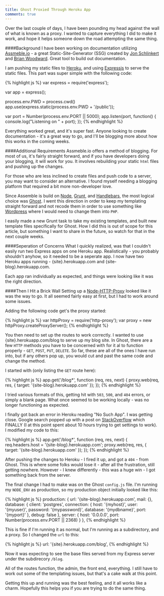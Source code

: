 ```yaml
---
title: Ghost Proxied Through Heroku App
comments: true
---
```


Over the last couple of days, I have been pounding my head against the wall of what is known as a proxy. I wanted to capture everything I did to make it work, and hope it helps someone down the road attempting the same thing.

####Background
I have been working on documentation utilizing [Assmeble.io](http://www.assemble.io) - a great Static-Site-Generator (SSG) created by [Jon Schlinkert](https://github.com/jonschlinkert) and [Brian Woodward](https://github.com/doowb). Great tool to build out documentation.  

I am pushing my static files to [Heroku](http://www.heroku.com/), and using [Expressjs](http://expressjs.com/) to serve the static files.  This part was super simple with the following code:

{% highlight js %}
var express = require('express');

var app = express();

process.env.PWD = process.cwd()
app.use(express.static(process.env.PWD + '/public'));

var port = Number(process.env.PORT || 5000);
app.listen(port, function() {
  console.log("Listening on " + port);
});
{% endhighlight %}

Everything worked great, and it's super fast. Anyone looking to create documentation - it's a great way to go, and I'll be blogging more about how this works in the coming weeks.

####Additional Requirements
Assmeble.io offers a method of blogging.  For most of us, it's fairly straight forward, and if you have developers doing your blogging, it will work for you.  It involves rebuilding your static `html` files and pushing up the changes.  

For those who are less inclined to create files and push code to a server, you may want to consider an alternative. I found myself needing a blogging platform that required a bit more non-developer love.

Since Assemble is build on [Node](http://nodejs.org/), [Grunt](http://gruntjs.com/), and [Handlebars](http://handlebarsjs.com/), the most logical choice was [Ghost](https://ghost.org/).  I went this direction in order to keep my templating straight forward and not recode them in order to use something like [Wordpress](http://wordpress.org/) where I would need to change them into `PHP`.

I easily made a new Grunt task to take my existing templates, and built new template files specifically for Ghost. How I did this is out of scope for this article, but something I want to share in the future, so watch for that in the next couple weeks.

####Seperation of Concerns
What I quickly realized, was that I couldn't easily run two Express apps on one Heroku app. Realistically - you probably shouldn't anyhow, so it needed to be a seperate app.  I now have two Heroku apps running - {site}.herokuapp.com and {site-blog}.herokuapp.com.

Each app ran individually as expected, and things were looking like it was the right direction.

####Then I Hit a Brick Wall
Setting up a [Node-HTTP-Proxy](https://github.com/nodejitsu/node-http-proxy) looked like it was the way to go.  It all seemed fairly easy at first, but I had to work around some issues.

Adding the following code get's the proxy started:

{% highlight js %}
var httpProxy = require('http-proxy');
var proxy = new httpProxy.createProxyServer();
{% endhighlight %}

You then need to set up the routes to work correctly. I wanted to use {site}.herokuapp.com/blog to serve up my blog site.  In Ghost, there are a few `HTTP` methods you have to be concerned with for it al to function properly - `GET`, `POST`, `PUT`, `DELETE`.  So far, these are all of the ones I have run into, but if any others pop up, you would cut and past the same code and change the method.

I started with (only listing the `GET` route here):

{% highlight js %}
app.get('/blog*', function (req, res, next) {
    proxy.web(req, res, {
        target: '{site-blog}.herokuapp.com'
    });
});
{% endhighlight %}

I tried various formats of this, getting hit with `503`, `500`, and `404` errors, or simply a blank page. What once seemed to be working locally - was no longer functioning as expected.

I finally got back an error in Heroku reading "No Such App". I was getting close. Google search popped up with a post on [StackOverflow](http://stackoverflow.com/questions/6444280/heroku-no-such-app-error-with-node-js-node-http-proxy-module) which FINALLY (I at this point spent about 10 hours trying to get settings to work). I modified my code to this:

{% highlight js %}
app.get('/blog*', function (req, res, next) {
  req.headers.host = '{site-blog}.herokuapp.com';
    proxy.web(req, res, {
        target: '{site-blog}.herokuapp.com'
    });
});
{% endhighlight %}

After pushing the changes to Heroku - I fired it up, and got a `404` - from Ghost. This is where some folks would lose it - after all the frustration, still getting nowhere. However - I knew differently - this was a huge win - I got something back from the server.

The final change I had to make was on the Ghost `config.js` file.  I'm running my `NODE_ENV` as production, so my production object initially looked like this:

{% highlight js %}
production: {
    url: '{site-blog}.herokuapp.com',
    mail: {},
    database: {
        client: 'postgres',
        connection: {
            host: '{myhost}',
            user: '{myuser}',
            password: '{mypassword}',
            database: '{mydbname}',
            port: '{myport}'
        },
        debug: false
    },
    server: {
        host: '0.0.0.0',
        port: Number(process.env.PORT || 2368)
    }
},
{% endhighlight %}

This is fine if I'm running it as normal, but I'm running as a subdirectory, and a proxy. So I changed the `url` to this:

{% highlight js %}
url: '{site}.herokuapp.com/blog',
{% endhighlight %}

Now it was expecting to see the base files served from my Express server under the subdirecory `/blog`.

All of the routes function, the admin, the front end, everything.  I still have to work out some of the templating issues, but that's a cake walk at this point.

Getting this up and running was the best feeling, and it all works like a charm.  Hopefully this helps you if you are trying to do the same thing.  
